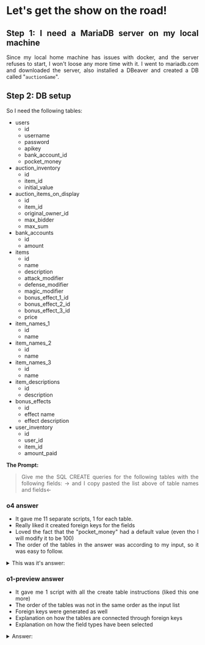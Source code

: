 <style>body {text-align: justify}</style>

# Let's get the show on the road!
## Step 1: I need a MariaDB server on my local machine
Since my local home machine has issues with docker, and the server refuses to start, I won't loose any more time with it. I went to mariadb.com and downloaded the server, also installed a DBeaver and created a DB called "`auctionGame`".


## Step 2: DB setup 
So I need the following tables:
- users
  - id
  - username
  - password
  - apikey
  - bank_account_id
  - pocket_money
- auction_inventory
  - id
  - item_id
  - initial_value
- auction_items_on_display
  - id
  - item_id
  - original_owner_id
  - max_bidder
  - max_sum
- bank_accounts
  - id
  - amount
- items
  - id
  - name
  - description
  - attack_modifier
  - defense_modifier
  - magic_modifier
  - bonus_effect_1_id
  - bonus_effect_2_id
  - bonus_effect_3_id
  - price
- item_names_1
  - id
  - name
- item_names_2
  - id
  - name
- item_names_3
  - id
  - name
- item_descriptions
  - id
  - description
- bonus_effects 
  - id
  - effect name
  - effect description 
- user_inventory
  - id
  - user_id
  - item_id
  - amount_paid


**The Prompt:** 
> Give me the SQL CREATE queries for the following tables with the following fields: -> and I copy pasted the list above of table names and fields<-

  ### o4 answer
  - It gave me 11 separate scripts, 1 for each table.
  - Really liked it created foreign keys for the fields
  - Loved the fact that the "pocket_money" had a default value (even tho I will modify it to be 100)
  - The order of the tables in the answer was according to my input, so it was easy to follow.

<details>
  <summary>This was it's answer:</summary>

1. **users** Table
```sql
CREATE TABLE users (
    id INT PRIMARY KEY AUTO_INCREMENT,
    username VARCHAR(255) NOT NULL,
    password VARCHAR(255) NOT NULL,
    apikey VARCHAR(255),
    bank_account_id INT,
    pocket_money DECIMAL(10, 2) DEFAULT 0.00,
    FOREIGN KEY (bank_account_id) REFERENCES bank_accounts(id)
); 
```

2. **auction_inventory** Table
```sql
CREATE TABLE auction_inventory (
    id INT PRIMARY KEY AUTO_INCREMENT,
    item_id INT NOT NULL,
    initial_value DECIMAL(10, 2) NOT NULL
);
```
3. **auction_items_on_display** Table
```sql
CREATE TABLE auction_items_on_display (
    id INT PRIMARY KEY AUTO_INCREMENT,
    item_id INT NOT NULL,
    original_owner_id INT NOT NULL,
    max_bidder INT,
    max_sum DECIMAL(10, 2) DEFAULT 0.00,
    FOREIGN KEY (item_id) REFERENCES items(id),
    FOREIGN KEY (original_owner_id) REFERENCES users(id),
    FOREIGN KEY (max_bidder) REFERENCES users(id)
);
```
4. **bank_accounts** Table
```sql
CREATE TABLE bank_accounts (
    id INT PRIMARY KEY AUTO_INCREMENT,
    amount DECIMAL(15, 2) DEFAULT 0.00
);
```
5. **items** Table
```sql
CREATE TABLE items (
    id INT PRIMARY KEY AUTO_INCREMENT,
    name VARCHAR(255) NOT NULL,
    description TEXT,
    attack_modifier INT DEFAULT 0,
    defense_modifier INT DEFAULT 0,
    magic_modifier INT DEFAULT 0,
    bonus_effect_1_id INT,
    bonus_effect_2_id INT,
    bonus_effect_3_id INT,
    price DECIMAL(10, 2) DEFAULT 0.00,
    FOREIGN KEY (bonus_effect_1_id) REFERENCES bonus_effects(id),
    FOREIGN KEY (bonus_effect_2_id) REFERENCES bonus_effects(id),
    FOREIGN KEY (bonus_effect_3_id) REFERENCES bonus_effects(id)
);
```
6. **item_names_1** Table
```sql
CREATE TABLE item_names_1 (
    id INT PRIMARY KEY AUTO_INCREMENT,
    name VARCHAR(255) NOT NULL
);
```
7. **i**tem_names_2** Table
```sql
CREATE TABLE item_names_2 (
    id INT PRIMARY KEY AUTO_INCREMENT,
    name VARCHAR(255) NOT NULL
);
```
8. **item_names_3** Table
```sql
CREATE TABLE item_names_3 (
    id INT PRIMARY KEY AUTO_INCREMENT,
    name VARCHAR(255) NOT NULL
);
```
9. **item_descriptions** Table
```sql
CREATE TABLE item_descriptions (
    id INT PRIMARY KEY AUTO_INCREMENT,
    description TEXT NOT NULL
);
```
10. **bonus_effects** Table
```sql
CREATE TABLE bonus_effects (
    id INT PRIMARY KEY AUTO_INCREMENT,
    effect_name VARCHAR(255) NOT NULL,
    effect_description TEXT
);
```
11. **user_inventory** Table
```sql
CREATE TABLE user_inventory (
    id INT PRIMARY KEY AUTO_INCREMENT,
    user_id INT NOT NULL,
    item_id INT NOT NULL,
    amount_paid DECIMAL(10, 2) NOT NULL,
    FOREIGN KEY (user_id) REFERENCES users(id),
    FOREIGN KEY (item_id) REFERENCES items(id)
);
```
These SQL queries define tables with appropriate fields, data types, primary keys, foreign keys, and default values where necessary.
</details>

 ### o1-preview answer
- It gave me 1 script with all the create table instructions (liked this one more)
- The order of the tables was not in the same order as the input list 
- Foreign keys were generated as well
- Explanation on how the tables are connected through foreign keys
- Explanation on how the field types have been selected

<details>
<summary>Answer:</summary>

```SQL
-- Table: bank_accounts
CREATE TABLE bank_accounts (
    id INT AUTO_INCREMENT PRIMARY KEY,
    amount DECIMAL(10,2) NOT NULL
);

-- Table: users
CREATE TABLE users (
    id INT AUTO_INCREMENT PRIMARY KEY,
    username VARCHAR(255) NOT NULL,
    password VARCHAR(255) NOT NULL,
    apikey VARCHAR(255),
    bank_account_id INT,
    pocket_money DECIMAL(10,2),
    FOREIGN KEY (bank_account_id) REFERENCES bank_accounts(id)
);

-- Table: bonus_effects
CREATE TABLE bonus_effects (
    id INT AUTO_INCREMENT PRIMARY KEY,
    effect_name VARCHAR(255),
    effect_description TEXT
);

-- Table: items
CREATE TABLE items (
    id INT AUTO_INCREMENT PRIMARY KEY,
    name VARCHAR(255) NOT NULL,
    description TEXT,
    attack_modifier INT,
    defense_modifier INT,
    magic_modifier INT,
    bonus_effect_1_id INT,
    bonus_effect_2_id INT,
    bonus_effect_3_id INT,
    price DECIMAL(10,2),
    FOREIGN KEY (bonus_effect_1_id) REFERENCES bonus_effects(id),
    FOREIGN KEY (bonus_effect_2_id) REFERENCES bonus_effects(id),
    FOREIGN KEY (bonus_effect_3_id) REFERENCES bonus_effects(id)
);

-- Table: auction_inventory
CREATE TABLE auction_inventory (
    id INT AUTO_INCREMENT PRIMARY KEY,
    item_id INT,
    initial_value DECIMAL(10,2),
    FOREIGN KEY (item_id) REFERENCES items(id)
);

-- Table: auction_items_on_display
CREATE TABLE auction_items_on_display (
    id INT AUTO_INCREMENT PRIMARY KEY,
    item_id INT,
    original_owner_id INT,
    max_bidder INT,
    max_sum DECIMAL(10,2),
    FOREIGN KEY (item_id) REFERENCES items(id),
    FOREIGN KEY (original_owner_id) REFERENCES users(id),
    FOREIGN KEY (max_bidder) REFERENCES users(id)
);

-- Table: item_names_1
CREATE TABLE item_names_1 (
    id INT AUTO_INCREMENT PRIMARY KEY,
    name VARCHAR(255)
);

-- Table: item_names_2
CREATE TABLE item_names_2 (
    id INT AUTO_INCREMENT PRIMARY KEY,
    name VARCHAR(255)
);

-- Table: item_names_3
CREATE TABLE item_names_3 (
    id INT AUTO_INCREMENT PRIMARY KEY,
    name VARCHAR(255)
);

-- Table: item_descriptions
CREATE TABLE item_descriptions (
    id INT AUTO_INCREMENT PRIMARY KEY,
    description TEXT
);

-- Table: user_inventory
CREATE TABLE user_inventory (
    id INT AUTO_INCREMENT PRIMARY KEY,
    user_id INT,
    item_id INT,
    amount_paid DECIMAL(10,2),
    FOREIGN KEY (user_id) REFERENCES users(id),
    FOREIGN KEY (item_id) REFERENCES items(id)
);
```

Explanation:

Primary Keys: Each table has an id field set as the primary key with AUTO_INCREMENT for unique identification.

Foreign Keys:
- users.bank_account_id references bank_accounts(id).
- items.bonus_effect_1_id, bonus_effect_2_id, bonus_effect_3_id reference bonus_effects(id).
- auction_inventory.item_id references items(id).
- auction_items_on_display.item_id references items(id).
- auction_items_on_display.original_owner_id and max_bidder reference users(id).
- user_inventory.user_id references users(id).
- user_inventory.item_id references items(id).

Data Types:
- VARCHAR(255) for text fields like username, password, name, and effect_name.
- TEXT for longer text fields like description and effect_description.
- INT for numeric fields like attack_modifier, defense_modifier, magic_modifier, and foreign key references.
- DECIMAL(10,2) for monetary values like amount, pocket_money, initial_value, max_sum, and price.

Feel free to adjust data types and constraints based on your specific database requirements!

</details>